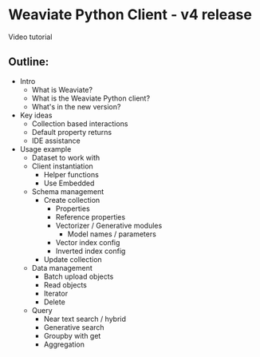 # Weaviate Python Client - v4 release

Video tutorial

## Outline:

- Intro
    - What is Weaviate?
    - What is the Weaviate Python client?
    - What's in the new version?
- Key ideas
    - Collection based interactions
    - Default property returns
    - IDE assistance
- Usage example
    - Dataset to work with
    - Client instantiation
        - Helper functions
        - Use Embedded
    - Schema management
        - Create collection
            - Properties
            - Reference properties
            - Vectorizer / Generative modules
                - Model names / parameters
            - Vector index config
            - Inverted index config
        - Update collection
    - Data management
        - Batch upload objects
        - Read objects
        - Iterator
        - Delete
    - Query
        - Near text search / hybrid
        - Generative search
        - Groupby with get
        - Aggregation



